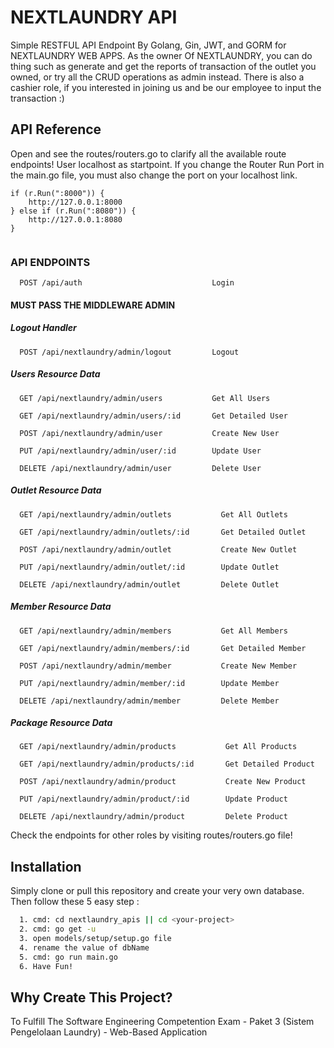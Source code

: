 
# NEXTLAUNDRY API

Simple RESTFUL API Endpoint By Golang, Gin, JWT, and GORM for NEXTLAUNDRY WEB APPS. As the owner Of NEXTLAUNDRY, you can do thing such as generate and get the reports of transaction of the outlet you owned, or try all the CRUD operations as admin instead. There is also a cashier role, if you interested in joining us and be our employee to input the transaction :)



## API Reference
Open and see the routes/routers.go to clarify all the available route endpoints! User localhost as startpoint. If you change the Router Run Port in the main.go file, you must also change the port on your localhost link.
```http
if (r.Run(":8000")) {
    http://127.0.0.1:8000
} else if (r.Run(":8080")) {
    http://127.0.0.1:8080
}
  
```
### API ENDPOINTS

```http
  POST /api/auth                             Login
```

#### MUST PASS THE MIDDLEWARE ADMIN
##### Logout Handler

```http
  POST /api/nextlaundry/admin/logout         Logout
```

##### Users Resource Data
```http
  GET /api/nextlaundry/admin/users           Get All Users
```
```http
  GET /api/nextlaundry/admin/users/:id       Get Detailed User
```
```http
  POST /api/nextlaundry/admin/user           Create New User
```
```http
  PUT /api/nextlaundry/admin/user/:id        Update User
```
```http
  DELETE /api/nextlaundry/admin/user         Delete User
```

##### Outlet Resource Data
```http
  GET /api/nextlaundry/admin/outlets           Get All Outlets
```
```http
  GET /api/nextlaundry/admin/outlets/:id       Get Detailed Outlet
```
```http
  POST /api/nextlaundry/admin/outlet           Create New Outlet
```
```http
  PUT /api/nextlaundry/admin/outlet/:id        Update Outlet
```
```http
  DELETE /api/nextlaundry/admin/outlet         Delete Outlet
```
##### Member Resource Data
```http
  GET /api/nextlaundry/admin/members           Get All Members
```
```http
  GET /api/nextlaundry/admin/members/:id       Get Detailed Member
```
```http
  POST /api/nextlaundry/admin/member           Create New Member
```
```http
  PUT /api/nextlaundry/admin/member/:id        Update Member
```
```http
  DELETE /api/nextlaundry/admin/member         Delete Member
```
##### Package Resource Data
```http
  GET /api/nextlaundry/admin/products           Get All Products
```
```http
  GET /api/nextlaundry/admin/products/:id       Get Detailed Product
```
```http
  POST /api/nextlaundry/admin/product           Create New Product
```
```http
  PUT /api/nextlaundry/admin/product/:id        Update Product
```
```http
  DELETE /api/nextlaundry/admin/product         Delete Product
```

Check the endpoints for other roles by visiting routes/routers.go file!

## Installation

Simply clone or pull this repository and create your very own database. Then follow these 5 easy step :

```bash
  1. cmd: cd nextlaundry_apis || cd <your-project>
  2. cmd: go get -u
  3. open models/setup/setup.go file
  4. rename the value of dbName
  5. cmd: go run main.go
  6. Have Fun!
```
    
## Why Create This Project?

To Fulfill The Software Engineering Competention Exam - Paket 3 (Sistem Pengelolaan Laundry) - Web-Based Application


